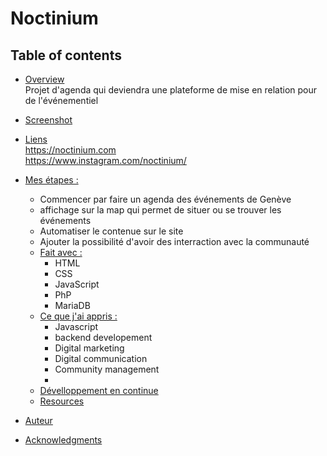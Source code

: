 # Noctinium

## Table of contents

- [Overview](#overview)
  <br>
   Projet d'agenda qui deviendra une plateforme de mise en relation pour de l'événementiel 
- [Screenshot](#screenshot)

- [Liens](#links)
     <br>
    https://noctinium.com
    <br>
    https://www.instagram.com/noctinium/
- [Mes étapes :](#my-process)
    - Commencer par faire un agenda des événements de Genève
    - affichage sur la map qui permet de situer ou se trouver les événements
    - Automatiser le contenue sur le site
    - Ajouter la possibilité d'avoir des interraction avec la communauté 
  - [Fait avec :](#built-with)
      - HTML
      - CSS
      - JavaScript
      - PhP
      - MariaDB
  - [Ce que j'ai appris :](#what-i-learned)
      - Javascript
      - backend developement
      - Digital marketing
      - Digital communication
      - Community management
      - 
  - [Dévelloppement en continue](#continued-development)
  - [Resources](#useful-resources)
- [Auteur](#author)
- [Acknowledgments](#acknowledgments)
